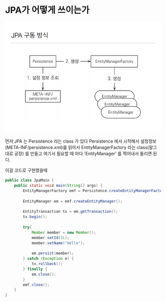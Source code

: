 # JPA가 어떻게 쓰이는가

  <img src="src/data1.png">

먼저 JPA 는 Persistence 라는 class 가 있다 Persistence 에서 시작해서 설정정보(META-INF/persistence.xml)를 읽어서
EntityManagerFactory 라는 class(말그대로 공장) 를 만들고 여기서 필요할 때 마다 'EntityManager' 를 찍어내서 돌리면 된다.

이걸 코드로 구현했을때


```java
public class JpaMain {
    public static void main(String[] args) {
        EntityManagerFactory emf = Persistence.createEntityManagerFactory("hello");

        EntityManager em = emf.createEntityManager();

        EntityTransaction tx = em.getTransaction();
        tx.begin();

        try{
            Member member = new Member();
            member.setId(2L);
            member.setName("Hello");

            em.persist(member);
        } catch (Exception e) {
            tx.rollback();
        } finally {
            em.close();
        }
        emf.close();
    }
}

```




